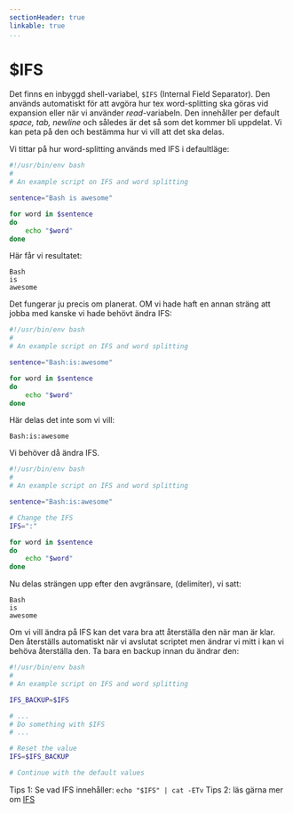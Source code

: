 ```yaml
---
sectionHeader: true
linkable: true
...
```


$IFS
=======================

Det finns en inbyggd shell-variabel, `$IFS` (Internal Field Separator). Den används automatiskt för att avgöra hur tex word-splitting ska göras vid expansion eller när vi använder *read*-variabeln. Den innehåller per default *space, tab, newline* och således är det så som det kommer bli uppdelat. Vi kan peta på den och bestämma hur vi vill att det ska delas.

Vi tittar på hur word-splitting används med IFS i defaultläge:

```bash
#!/usr/bin/env bash
#
# An example script on IFS and word splitting

sentence="Bash is awesome"

for word in $sentence
do
    echo "$word"
done
```

Här får vi resultatet:
```
Bash
is
awesome
```

Det fungerar ju precis om planerat. OM vi hade haft en annan sträng att jobba med kanske vi hade behövt ändra IFS:

```bash
#!/usr/bin/env bash
#
# An example script on IFS and word splitting

sentence="Bash:is:awesome"

for word in $sentence
do
    echo "$word"
done
```

Här delas det inte som vi vill:
```
Bash:is:awesome
```
Vi behöver då ändra IFS.

```bash
#!/usr/bin/env bash
#
# An example script on IFS and word splitting

sentence="Bash:is:awesome"

# Change the IFS
IFS=":"

for word in $sentence
do
    echo "$word"
done
```

Nu delas strängen upp efter den avgränsare, (delimiter), vi satt:
```
Bash
is
awesome
```

Om vi vill ändra på IFS kan det vara bra att återställa den när man är klar. Den återställs automatiskt när vi avslutat scriptet men ändrar vi mitt i kan vi behöva återställa den. Ta bara en backup innan du ändrar den:

```bash
#!/usr/bin/env bash
#
# An example script on IFS and word splitting

IFS_BACKUP=$IFS

# ...
# Do something with $IFS
# ...

# Reset the value
IFS=$IFS_BACKUP

# Continue with the default values
```

Tips 1: Se vad IFS innehåller: `echo "$IFS" | cat -ETv`
Tips 2: läs gärna mer om [IFS](https://bash.cyberciti.biz/guide/$IFS)
